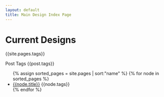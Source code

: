 ```yaml
---
layout: default
title: Main Design Index Page
---
```


# Current Designs


{{site.pages.tags}}

Post Tags
{{post.tags}}


<ul>
{% assign sorted_pages = site.pages | sort:"name" %}
{% for node in sorted_pages %}
  <li><a href="{{node.url}}">{{node.title}}</a> {{node.tags}}</li>
{% endfor %}
</ul>
